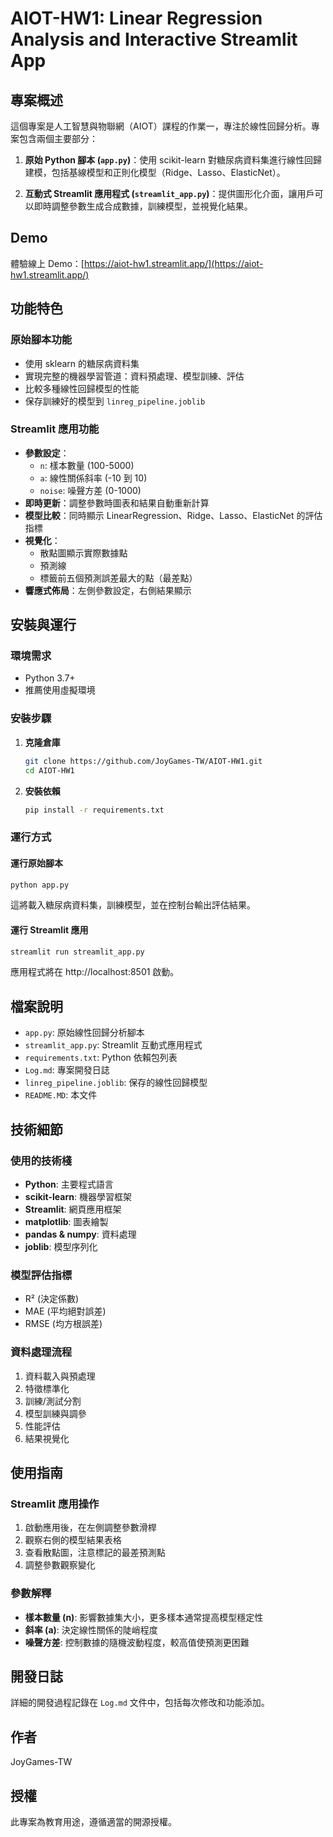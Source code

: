 # AIOT-HW1: Linear Regression Analysis and Interactive Streamlit App

## 專案概述

這個專案是人工智慧與物聯網（AIOT）課程的作業一，專注於線性回歸分析。專案包含兩個主要部分：

1. **原始 Python 腳本 (`app.py`)**：使用 scikit-learn 對糖尿病資料集進行線性回歸建模，包括基線模型和正則化模型（Ridge、Lasso、ElasticNet）。

2. **互動式 Streamlit 應用程式 (`streamlit_app.py`)**：提供圖形化介面，讓用戶可以即時調整參數生成合成數據，訓練模型，並視覺化結果。

## Demo

體驗線上 Demo：[https://aiot-hw1.streamlit.app/](https://aiot-hw1.streamlit.app/)

## 功能特色

### 原始腳本功能
- 使用 sklearn 的糖尿病資料集
- 實現完整的機器學習管道：資料預處理、模型訓練、評估
- 比較多種線性回歸模型的性能
- 保存訓練好的模型到 `linreg_pipeline.joblib`

### Streamlit 應用功能
- **參數設定**：
  - `n`: 樣本數量 (100-5000)
  - `a`: 線性關係斜率 (-10 到 10)
  - `noise`: 噪聲方差 (0-1000)
- **即時更新**：調整參數時圖表和結果自動重新計算
- **模型比較**：同時顯示 LinearRegression、Ridge、Lasso、ElasticNet 的評估指標
- **視覺化**：
  - 散點圖顯示實際數據點
  - 預測線
  - 標籤前五個預測誤差最大的點（最差點）
- **響應式佈局**：左側參數設定，右側結果顯示

## 安裝與運行

### 環境需求
- Python 3.7+
- 推薦使用虛擬環境

### 安裝步驟

1. **克隆倉庫**
   ```bash
   git clone https://github.com/JoyGames-TW/AIOT-HW1.git
   cd AIOT-HW1
   ```

2. **安裝依賴**
   ```bash
   pip install -r requirements.txt
   ```

### 運行方式

#### 運行原始腳本
```bash
python app.py
```
這將載入糖尿病資料集，訓練模型，並在控制台輸出評估結果。

#### 運行 Streamlit 應用
```bash
streamlit run streamlit_app.py
```
應用程式將在 http://localhost:8501 啟動。

## 檔案說明

- `app.py`: 原始線性回歸分析腳本
- `streamlit_app.py`: Streamlit 互動式應用程式
- `requirements.txt`: Python 依賴包列表
- `Log.md`: 專案開發日誌
- `linreg_pipeline.joblib`: 保存的線性回歸模型
- `README.MD`: 本文件

## 技術細節

### 使用的技術棧
- **Python**: 主要程式語言
- **scikit-learn**: 機器學習框架
- **Streamlit**: 網頁應用框架
- **matplotlib**: 圖表繪製
- **pandas & numpy**: 資料處理
- **joblib**: 模型序列化

### 模型評估指標
- R² (決定係數)
- MAE (平均絕對誤差)
- RMSE (均方根誤差)

### 資料處理流程
1. 資料載入與預處理
2. 特徵標準化
3. 訓練/測試分割
4. 模型訓練與調參
5. 性能評估
6. 結果視覺化

## 使用指南

### Streamlit 應用操作
1. 啟動應用後，在左側調整參數滑桿
2. 觀察右側的模型結果表格
3. 查看散點圖，注意標記的最差預測點
4. 調整參數觀察變化

### 參數解釋
- **樣本數量 (n)**: 影響數據集大小，更多樣本通常提高模型穩定性
- **斜率 (a)**: 決定線性關係的陡峭程度
- **噪聲方差**: 控制數據的隨機波動程度，較高值使預測更困難

## 開發日誌

詳細的開發過程記錄在 `Log.md` 文件中，包括每次修改和功能添加。

## 作者

JoyGames-TW

## 授權

此專案為教育用途，遵循適當的開源授權。